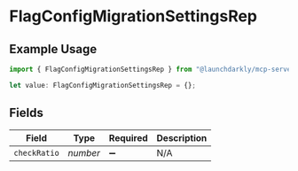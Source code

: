 # FlagConfigMigrationSettingsRep

## Example Usage

```typescript
import { FlagConfigMigrationSettingsRep } from "@launchdarkly/mcp-server";

let value: FlagConfigMigrationSettingsRep = {};
```

## Fields

| Field              | Type               | Required           | Description        |
| ------------------ | ------------------ | ------------------ | ------------------ |
| `checkRatio`       | *number*           | :heavy_minus_sign: | N/A                |
